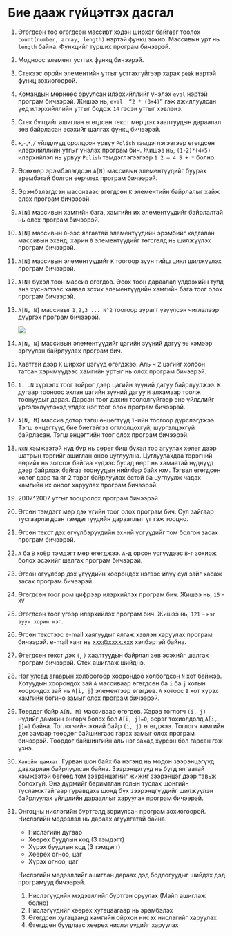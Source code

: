 # Бие дааж гүйцэтгэх дасгал

1. Өгөгдсөн тоо өгөгдсөн массивт хэдэн ширхэг байгааг тоолох `count(number, array, length)` нэртэй функц зохио. Массивын урт нь `length` байна. Функцийг турших програм бичээрэй.

2. Модноос элемент устгах функц бичээрэй.

3. Стекээс оройн элементийн утгыг устгахгүйгээр харах `peek` нэртэй функц зохиогоорой.

4. Командын мөрнөөс оруулсан илэрхийллийг үнэлэх `eval` нэртэй програм бичээрэй. Жишээ нь, `eval  “2 * (3+4)”` гэж ажиллуулсан үед илэрхийллийн утгыг бодож `14` гэсэн утгыг хэвлэнэ.

5. Стек бүтцийг ашиглан өгөгдсөн текст мөр дэх хаалтуудын дараалал зөв байрласан эсэхийг шалгах функц бичээрэй.

6. `+`,`-`,`*`,`/` үйлдлүүд оролцсон урвуу `Polish` тэмдэглэгээгээр өгөгдсөн илэрхийллийн утгыг үнэлэх програм бич.  Жишээ нь, `(1-2)*(4+5)` илэрхийлэл нь урвуу `Polish` тэмдэглэгээгээр `1 2 – 4 5 + *` болно.

7. Өсөхөөр эрэмбэлэгдсэн `A[N]` массивын элементүүдийг буурах эрэмбэтэй болгон өөрчлөх програм бичээрэй.

8. Эрэмбэлэгдсэн массиваас өгөгдсөн `К` элементийн байрлалыг хайж олох програм бичээрэй.

9. `А[N]` массивын хамгийн бага, хамгийн их элементүүдийг байрлалтай нь олох програм бичээрэй.

10. `А[N]` массивын `0`-ээс ялгаатай элементүүдийн эрэмбийг хадгалан массивын эхэнд, харин `0` элементүүдийг төгсгөлд нь шилжүүлэх програм бичээрэй.

11. `А[N]` массивын элементүүдийг `К` тоогоор зүүн тийш цикл шилжүүлэх програм бичээрэй.

12. `А[N]` бүхэл тоон массив өгөгдөв. Өсөх тоон дараалал үлдээхийн тулд энэ хүснэгтээс хаявал зохих элементүүдийн хамгийн бага тоог олох програм бичээрэй.

13. `А[N, N]` массивыг `1,2,3 ... N^2` тоогоор зурагт үзүүлсэн чиглэлээр дүүргэх програм бичээрэй.

	![](res/bodlogo13.svg)

14. `А[N, N]` массивын элементүүдийг цагийн зүүний дагуу `90` хэмээр эргүүлэн байрлуулах програм бич.

15. Хавтгай дээр `К` ширхэг цэгүүд өгөгджээ. Аль ч 2 цэгийг холбон татсан хэрчмүүдээс хамгийн уртыг нь олох програм бичээрэй.

16. `1...N` хүртэлх тоог тойрог дээр цагийн зүүний дагуу байрлуулжээ. `К` дугаар тооноос эхлэн цагийн зүүний дагуу `М` алхамаар тоолж тоонуудыг дарая. Дарсан тоог дахин тоололгүйгээр энэ үйлдлийг үргэлжлүүлэхэд үлдэх нэг тоог олох програм бичээрэй.

17. `А[N, М]` массив дотор тэгш өнцөгтүүд `1`-ийн тоогоор дүрслэгджээ. Тэгш өнцөгтүүд бие биетэйгээ огтлолцохгүй, шүргэлцэхгүй байрласан. Тэгш өнцөгтийн тоог олох програм бичээрэй.

18. `NxN` хэмжээтэй нүд бүр нь сөрөг биш бүхэл тоо агуулах хөлөг дээр шатрын тэргийг ашиглан оноо цуглуулна. Цуглуулахдаа тэрэгний өөрийх нь зогсож байгаа нүдээс бусад өөрт нь хамаатай нүднүүд дээр байрлаж байгаа тоонуудын нийлбэр байх юм. Тэгвэл өгөгдсөн хөлөг дээр та яг 2 тэрэг байрлуулах ёстой ба цуглуулж чадах хамгийн их оноог харуулах програм бичээрэй.

20. 2007^2007 утгыг тооцоолох програм бичээрэй.

21. Өгсөн тэмдэгт мөр дэх үгийн тоог олох програм бич. Сул зайгаар тусгаарлагдсан тэмдэгтүүдийн дарааллыг үг гэж тооцно.

22. Өгсөн текст дэх өгүүлбэрүүдийн эхний үсгүүдийг том болгон засах програм бичээрэй.

23. `A` ба `B` хоёр тэмдэгт мөр өгөгджээ. `A`-д орсон үсгүүдээс `B`-г зохиож болох эсэхийг шалгах програм бичээрэй.

24. Өгсөн өгүүлбэр дэх үгүүдийн хоорондох нэгээс илүү сул зайг хасаж засах програм бичээрэй.

25. Өгөгдсөн тоог ром цифрээр илэрхийлэх програм бич. Жишээ нь, `15` - `XV`

26. Өгөгдсөн тоог үгээр илэрхийлэх програм бич. Жишээ нь, `121` – `нэг зуун хорин нэг`.

27. Өгсөн текстээс e-mail хаягуудыг ялгаж хэвлэн харуулах програм бичээрэй. e-mail хаяг нь xxx@xxxx.xxx хэлбэртэй байна.

28. Өгөгдсөн текст дэх `(`, `)` хаалтуудын байрлал зөв эсэхийг шалгах програм бичээрэй. Стек ашиглаж шийднэ.

29. Нэг улсад агаарын холбоогоор хоорондоо холбогдсон `N` хот байжээ. Хотуудын  хоорондох зай `A` массиваар өгөгдсөн ба `i` ба `j` хотын хоорондох зай нь `A[i, j]` элементээр өгөгдөв. `А` хотоос `В` хот хүрэх хамгийн богино замыг олох програм бичээрэй.

30. Төөрдөг байр `А[N, M]` массиваар өгөгдөв. Хэрэв тоглогч `(i, j)` нүдийг дамжин өнгөрч болох бол `A[i, j]=0`, эсрэг тохиолдолд `A[i, j]=1` байна. Тоглогчийн эхний байр `(i, j)` өгөгджээ. Тоглогч хамгийн дөт замаар төөрдөг байшингаас гарах замыг олох програм бичээрэй. Төөрдөг байшингийн аль нэг захад хүрсэн бол гарсан гэж үзнэ.

31. `Ханойн цамхаг`. Гурван шон байх ба нэгэнд нь модон зээрэнцэгүүд давхарлан байрлуулсан байна. Зээрэнцэгүүд нь бүгд ялгаатай хэмжээтэй бөгөөд том зээрэнцэгийг жижиг зээрэнцэг дээр тавьж болохгүй. Энэ дүрмийг баримтлан голын туслах шонгийн тусламжтайгаар гуравдахь шонд бүх зээрэнцгүүдийг шилжүүлэн байрлуулах үйлдлийн дарааллыг харуулах програм бичээрэй.

32. Онгоцны нислэгийн бүртгэлд зориулсан програм зохиогоорой. Нислэгийн мэдээлэл нь дараах агуулгатай байна.

    * Нислэгийн дугаар
    * Хөөрөх буудлын код  (3 тэмдэгт)
    * Хүрэх буудлын код (3 тэмдэгт)
    * Хөөрөх огноо,  цаг
    * Хүрэх огноо, цаг

	Нислэгийн мэдээллийг ашиглан дараах дэд бодлогуудыг шийдэх дэд  програмууд бичээрэй.

    1. Нислэгүүдийн мэдээллийг бүртгэн оруулах (Майп ашиглаж болно)
    2. Нислэгүүдийг хөөрөх хугацаагаар нь эрэмбэлэх
    3. Өгөгдсөн хугацаанд хамгийн ойрхон нисэх нислэгийг харуулах
    4. Өгөгдсөн буудлаас хөөрөх нислэгүүдийг харуулах
